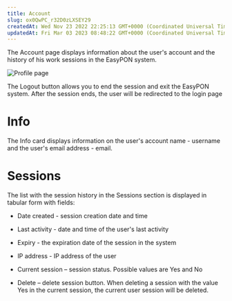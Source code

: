 ```yaml
---
title: Account
slug: ox0QwPC_r32D0zLXSEY29
createdAt: Wed Nov 23 2022 22:25:13 GMT+0000 (Coordinated Universal Time)
updatedAt: Fri Mar 03 2023 08:48:22 GMT+0000 (Coordinated Universal Time)
---
```


The Account page displays information about the user's account and the history of his work sessions in the EasyPON system.

![Profile page](../../assets/yZhnDee8JqzRSPw-c_rYV_screencapture-ep-stg-disoft-dev-profile-2022-11-26-014321.png)

The Logout button allows you to end the session and exit the EasyPON system. After the session ends, the user will be redirected to the login page

# Info

The Info card displays information on the user's account name - username and the user's email address - email.

# Sessions

The list with the session history in the Sessions section is displayed in tabular form with fields:

*   Date created - session creation date and time

*   Last activity - date and time of the user's last activity

*   Expiry - the expiration date of the session in the system

*   IP address - IP address of the user

*   Current session – session status. Possible values are Yes and No

*   Delete – delete session button. When deleting a session with the value Yes in the current session, the current user session will be deleted.

